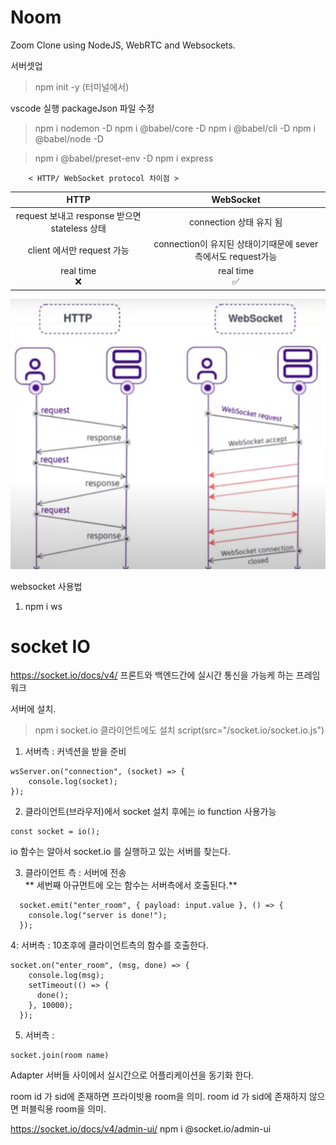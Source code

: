 # Noom

Zoom Clone using NodeJS, WebRTC and Websockets.

서버셋업

>npm init -y  (터미널에서)

vscode 실행
packageJson 파일 수정


>npm i nodemon -D
>npm i @babel/core -D
>npm i @babel/cli -D 
>npm i @babel/node -D

>npm i @babel/preset-env -D
>npm i express  


        < HTTP/ WebSocket protocol 차이점 >

|HTTP                    |     WebSocket     |
|:--:|:--:|
|request 보내고 response 받으면 stateless 상태 | connection 상태 유지 됨|
|client 에서만 request 가능 | connection이 유지된 상태이기때문에 sever측에서도 request가능|
|real time <br>❌| real time<br> ✅|

![](img/http-websocket.png)

websocket 사용법
1. npm i ws

    


# socket IO

https://socket.io/docs/v4/
프론트와 백엔드간에 실시간 통신을 가능케 하는 프레임워크

서버에 설치.
>npm i socket.io 
클라이언트에도 설치
>script(src="/socket.io/socket.io.js")

1. 서버측 : 커넥션을 받을 준비
```
wsServer.on("connection", (socket) => {  
    console.log(socket);
});
```

2. 클라이언트(브라우저)에서 socket 설치 후에는 io function 사용가능
```
const socket = io();
```
io 함수는 알아서 socket.io 를 실행하고 있는 서버를 찾는다.

3. 클라이언트 측 : 서버에 전송  
** 세번째 아규먼트에 오는 함수는 서버측에서 호출된다.**
```
  socket.emit("enter_room", { payload: input.value }, () => {
    console.log("server is done!");
  });
```
4: 서버측 : 10초후에 클라이언트측의 함수를 호출한다.
```
socket.on("enter_room", (msg, done) => {
    console.log(msg);
    setTimeout(() => {
      done();
    }, 10000);
  });
```

5. 서버측 :
```
socket.join(room name)
```

Adapter
서버들 사이에서 실시간으로 어플리케이션을 동기화 한다.

room id 가 sid에 존재하면 프라이빗용 room을 의미.
room id 가 sid에 존재하지 않으면  퍼블릭용 room을 의미.

https://socket.io/docs/v4/admin-ui/
npm i @socket.io/admin-ui